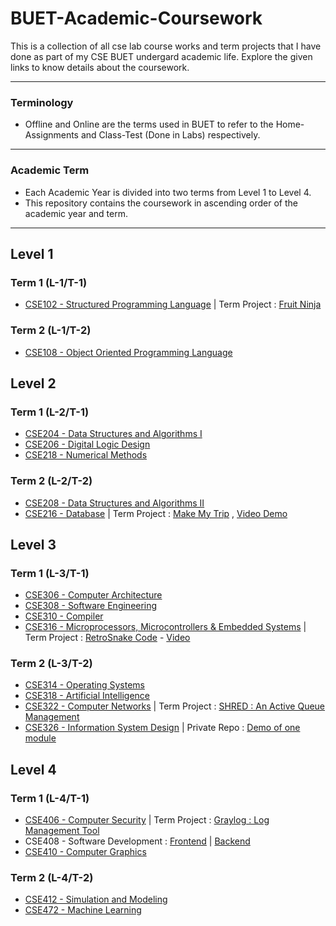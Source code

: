 # BUET-Academic-Coursework

This is a collection of all cse lab course works and term projects that I have done as part of my CSE BUET undergard academic life. Explore the given links to know details about the coursework. 

---

### Terminology
- Offline and Online are the terms used in BUET to refer to the Home-Assignments and Class-Test (Done in Labs) respectively.


----
### Academic Term 
- Each Academic Year is divided into two terms from Level 1 to Level 4.
- This repository contains the coursework in ascending order of the academic year and term.

---

## Level 1

### Term 1 (L-1/T-1)

- [CSE102 - Structured Programming Language](https://github.com/SA011/CSE102) | Term Project : [Fruit Ninja](https://github.com/SA011/Fruit-Ninja)

### Term 2 (L-1/T-2)

- [CSE108 - Object Oriented Programming Language](https://github.com/SA011/CSE108)

## Level 2

### Term 1 (L-2/T-1)

- [CSE204 - Data Structures and Algorithms I](https://github.com/SA011/CSE204)
- [CSE206 - Digital Logic Design](https://github.com/SA011/CSE206)
- [CSE218 - Numerical Methods](https://github.com/SA011/CSE218)

### Term 2 (L-2/T-2)

- [CSE208 - Data Structures and Algorithms II](https://github.com/SA011/CSE208)
- [CSE216 - Database](https://github.com/SA011/CSE216) | Term Project : [Make My Trip](https://github.com/RedwanulKarim612/Make-My-Trip) , [Video Demo](https://drive.google.com/file/d/1ep-J3JAkjizsPBDWWe6HmQtvDMgn5bD-/view)

## Level 3

### Term 1 (L-3/T-1)

- [CSE306 - Computer Architecture](https://github.com/SA011/CSE306)
- [CSE308 - Software Engineering](https://github.com/SA011/CSE308)
- [CSE310 - Compiler](https://github.com/SA011/Compiler-310)
- [CSE316 - Microprocessors, Microcontrollers & Embedded Systems](https://github.com/SA011/CSE316) | Term Project : [RetroSnake Code](https://github.com/RedwanulKarim612/Retro-Snake) - [Video](https://www.youtube.com/watch?v=ReesaAqyTmY) 

### Term 2 (L-3/T-2)

- [CSE314 - Operating Systems](https://github.com/SA011/CSE314)
- [CSE318 - Artificial Intelligence](https://github.com/SA011/CSE318)
- [CSE322 - Computer Networks](https://github.com/SA011/CSE322) | Term Project : [SHRED : An Active Queue Management](https://github.com/SA011/CSE322/tree/master/NS2%20Project%20%3A%20SHRED%20-%20An%20Active%20Queue%20Management) 
- [CSE326 - Information System Design](https://github.com/ayeshathoi/ISD-326) | Private Repo : [Demo of one module](https://github.com/ezmata-101/ParkCar-Server) 

## Level 4

### Term 1 (L-4/T-1)

- [CSE406 - Computer Security](https://github.com/SA011/CSE406) | Term Project : [Graylog : Log Management Tool](https://github.com/SA011/CSE406/tree/master/Graylog%20%3A%20Log%20Management)
- CSE408 - Software Development : [Frontend](https://github.com/SA011/Dream-Sports-League-Frontend) | [Backend](https://github.com/SA011/Dream-Sports-League-Backend)
- [CSE410 - Computer Graphics](https://github.com/SA011/CSE410)

### Term 2 (L-4/T-2)

- [CSE412 - Simulation and Modeling](https://github.com/SA011/CSE412)
- [CSE472 - Machine Learning](https://github.com/SA011/CSE472) 
